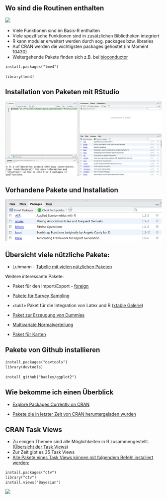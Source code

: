 Wo sind die Routinen enthalten
------------------------------

![](https://raw.githubusercontent.com/Japhilko/IntroR/master/2017/slides/figure/figure/Packages.PNG)

-   Viele Funktionen sind im Basis-R enthalten
-   Viele spezifische Funktionen sind in zusätzlichen Bibliotheken
    integriert
-   R kann modular erweitert werden durch sog. packages bzw. libraries
-   Auf CRAN werden die wichtigsten packages gehostet (im Moment 10430)
-   Weitergehende Pakete finden sich z.B. bei
    [bioconductor](www.bioconductor.org)

<!-- -->

    install.packages("lme4")

    library(lme4)

Installation von Paketen mit RStudio
------------------------------------

![](https://github.com/Japhilko/IntroR/blob/master/2017/slides/figure/PaketeRstudio.PNG?raw=true)

Vorhandene Pakete und Installation
----------------------------------

![](https://github.com/Japhilko/IntroR/blob/master/2017/slides/figure/packages3.PNG?raw=true)

Übersicht viele nützliche Pakete:
---------------------------------

-   Luhmann - [Tabelle mit vielen nützlichen
    Paketen](http://www.beltz.de/fileadmin/beltz/downloads/OnlinematerialienPVU/28090_Luhmann/Verwendete%20Pakete.pdf)

Weitere interessante Pakete:

-   Paket für den Import/Export -
    [foreign](http://cran.r-project.org/web/packages/foreign/foreign.pdf)

-   [Pakete für Survey
    Sampling](http://iase-web.org/documents/papers/icots8/ICOTS8_4J1_TILLE.pdf)

-   `xtable` Paket für die Integration von Latex und R ([xtable
    Galerie](http://cran.r-project.org/web/packages/xtable/vignettes/xtableGallery.pdf))

-   [Paket zur Erzeugung von
    Dummies](http://cran.r-project.org/web/packages/dummies/dummies.pdf)

-   [Multivariate
    Normalverteilung](http://cran.r-project.org/web/packages/mvtnorm/index.html)

-   [Paket für Karten](http://www.r-bloggers.com/tag/maptools/)

Pakete von Github installieren
------------------------------

    install.packages("devtools")
    library(devtools)

    install_github("hadley/ggplot2")

Wie bekomme ich einen Überblick
-------------------------------

-   [Explore Packages Currently on
    CRAN](https://mran.microsoft.com/packages/)

-   [Pakete die in letzter Zeit von CRAN heruntergeladen
    wurden](https://gallery.shinyapps.io/cran-gauge/)

CRAN Task Views
---------------

-   Zu einigen Themen sind alle Möglichkeiten in R zusammengestellt.
    ([Übersicht der Task Views](https://cran.r-project.org/web/views/))
-   Zur Zeit gibt es 35 Task Views
-   [Alle Pakete eines Task Views können mit folgendem Befehl
    installiert werden:](https://mran.microsoft.com/rpackages/)

<!-- -->

    install.packages("ctv")
    library("ctv")
    install.views("Bayesian")

![](https://raw.githubusercontent.com/Japhilko/IntroR/master/2017/slides/figure/figure/CRANtaskViews.PNG)
